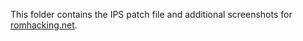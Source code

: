 This folder contains the IPS patch file and additional screenshots for [romhacking.net](https://www.romhacking.net/).